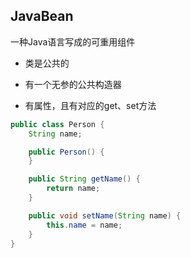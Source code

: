## JavaBean

一种Java语言写成的可重用组件

- 类是公共的

- 有一个无参的公共构造器

- 有属性，且有对应的get、set方法

```java
public class Person {
    String name;

    public Person() {
    }

    public String getName() {
        return name;
    }

    public void setName(String name) {
        this.name = name;
    }
}
```


